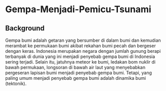# Gempa-Menjadi-Pemicu-Tsunami
## Background
  Gempa bumi adalah getaran yang bersumber di dalam bumi dan kemudian merambat ke permukaan bumi akibat rekahan bumi pecah dan bergeser dengan keras. Indonesia merupakan negara dengan jumlah gunung berapi terbanyak di dunia yang ini menjadi penyebab gempa bumi di Indonesia sering terjadi. Selain itu, jatuhnya meteor ke bumi, ledakan bom nuklir di bawah permukaan, longsoran di bawah air laut yang menyebabkan pergeseran lapisan bumi menjadi penyebab gempa bumi. Tetapi, yang paling umum menjadi penyebab gempa bumi adalah dinamika bumi (tektonik). 
  
